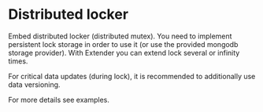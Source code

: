 # Distributed locker

Embed distributed locker (distributed mutex).
You need to implement persistent lock storage in order to use it (or use the provided mongodb storage provider).
With Extender you can extend lock several or infinity times.

For critical data updates (during lock), it is recommended to additionally use data versioning.

For more details see examples.
